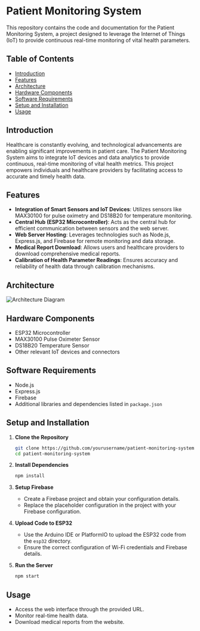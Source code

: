 # Patient Monitoring System

This repository contains the code and documentation for the Patient Monitoring System, a project designed to leverage the Internet of Things (IoT) to provide continuous real-time monitoring of vital health parameters. 

## Table of Contents

- [Introduction](#introduction)
- [Features](#features)
- [Architecture](#architecture)
- [Hardware Components](#hardware-components)
- [Software Requirements](#software-requirements)
- [Setup and Installation](#setup-and-installation)
- [Usage](#usage)


## Introduction

Healthcare is constantly evolving, and technological advancements are enabling significant improvements in patient care. The Patient Monitoring System aims to integrate IoT devices and data analytics to provide continuous, real-time monitoring of vital health metrics. This project empowers individuals and healthcare providers by facilitating access to accurate and timely health data.

## Features

- **Integration of Smart Sensors and IoT Devices**: Utilizes sensors like MAX30100 for pulse oximetry and DS18B20 for temperature monitoring.
- **Central Hub (ESP32 Microcontroller)**: Acts as the central hub for efficient communication between sensors and the web server.
- **Web Server Hosting**: Leverages technologies such as Node.js, Express.js, and Firebase for remote monitoring and data storage.
- **Medical Report Download**: Allows users and healthcare providers to download comprehensive medical reports.
- **Calibration of Health Parameter Readings**: Ensures accuracy and reliability of health data through calibration mechanisms.

## Architecture

![Architecture Diagram](path/to/architecture-diagram.png)

## Hardware Components

- ESP32 Microcontroller
- MAX30100 Pulse Oximeter Sensor
- DS18B20 Temperature Sensor
- Other relevant IoT devices and connectors

## Software Requirements

- Node.js
- Express.js
- Firebase
- Additional libraries and dependencies listed in `package.json`

## Setup and Installation

1. **Clone the Repository**

   ```bash
   git clone https://github.com/yourusername/patient-monitoring-system.git
   cd patient-monitoring-system
   ```

2. **Install Dependencies**

   ```bash
   npm install
   ```

3. **Setup Firebase**

   - Create a Firebase project and obtain your configuration details.
   - Replace the placeholder configuration in the project with your Firebase configuration.

4. **Upload Code to ESP32**

   - Use the Arduino IDE or PlatformIO to upload the ESP32 code from the `esp32` directory.
   - Ensure the correct configuration of Wi-Fi credentials and Firebase details.

5. **Run the Server**

   ```bash
   npm start
   ```

## Usage

- Access the web interface through the provided URL.
- Monitor real-time health data.
- Download medical reports from the website.


